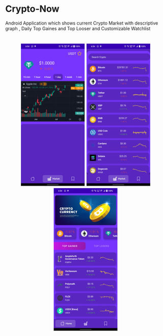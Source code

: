 # Crypto-Now
Android Application which shows current Crypto Market with descriptive graph , Daily Top Gaines and Top Looser and  Customizable Watchlist 
<h1 align="center">
  <img alt="Home page" title="Dashboard" src= "https://github.com/shubhanshushubham/Crypto-Now/blob/master/c1.jpg" width="200"  />
  <img alt="Home page" title="Dashboard" src= "https://github.com/shubhanshushubham/Crypto-Now/blob/master/c2.jpg" width="200" />
  <img alt="Home page" title="Dashboard" src= "https://github.com/shubhanshushubham/Crypto-Now/blob/master/c3.jpg" width="200" />

  
</h1>
